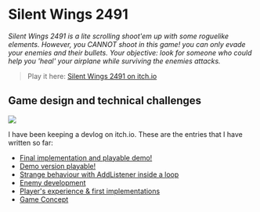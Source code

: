 # Silent Wings 2491

_Silent Wings 2491 is a lite scrolling shoot'em up with some roguelike elements. However, you CANNOT shoot in this game! you can only evade your enemies and their bullets. Your objective: look for someone who could help you 'heal' your airplane while surviving the enemies attacks._

> Play it here: [Silent Wings 2491 on itch.io](https://tmseldon.itch.io/silentwings-2491) 

## Game design and technical challenges

![](https://img.itch.zone/aW1nLzk0NzEzOTMuZ2lm/original/WYx4nt.gif)

I have been keeping a devlog on itch.io. These are the entries that I have written so far:

- [Final implementation and playable demo!](https://tmseldon.itch.io/silentwings-2491/devlog/405077/final-implementation-and-playable-demo)
- [Demo version playable!](https://tmseldon.itch.io/silentwings-2491/devlog/404804/demo-version-playable)
- [Strange behaviour with AddListener inside a loop](https://tmseldon.itch.io/silentwings-2491/devlog/404215/strange-behaviour-with-addlistener-inside-a-loop)
- [Enemy development](https://tmseldon.itch.io/silentwings-2491/devlog/403513/enemy-development)
- [Player's experience & first implementations](https://tmseldon.itch.io/silentwings-2491/devlog/401627/players-experience-first-implementations)
- [Game Concept](https://tmseldon.itch.io/silentwings-2491/devlog/400398/game-concept)

